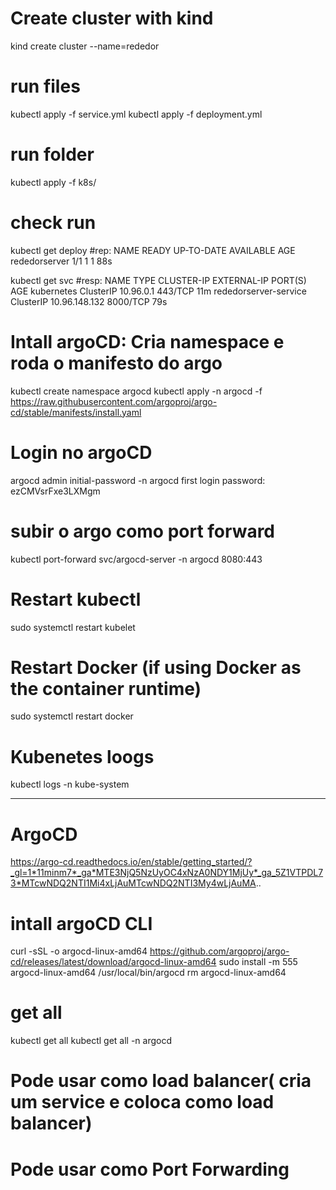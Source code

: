 # Create cluster with kind
kind create cluster --name=rededor

# run files
kubectl apply -f service.yml
kubectl apply -f deployment.yml

# run folder
kubectl apply -f k8s/

# check run
kubectl get deploy
#rep:
NAME            READY   UP-TO-DATE   AVAILABLE   AGE
rededorserver   1/1     1            1           88s


kubectl get svc
#resp:
NAME                    TYPE        CLUSTER-IP      EXTERNAL-IP   PORT(S)    AGE
kubernetes              ClusterIP   10.96.0.1       <none>        443/TCP    11m
rededorserver-service   ClusterIP   10.96.148.132   <none>        8000/TCP   79s

# Intall argoCD: Cria namespace e roda o manifesto do argo
kubectl create namespace argocd
kubectl apply -n argocd -f https://raw.githubusercontent.com/argoproj/argo-cd/stable/manifests/install.yaml

# Login no argoCD
argocd admin initial-password -n argocd
first login password: ezCMVsrFxe3LXMgm

# subir o argo como port forward
kubectl port-forward svc/argocd-server -n argocd 8080:443



# Restart kubectl
sudo systemctl restart kubelet

# Restart Docker (if using Docker as the container runtime)
sudo systemctl restart docker

# Kubenetes loogs
kubectl logs -n kube-system <api-server-pod-name>


______________________________
# ArgoCD
https://argo-cd.readthedocs.io/en/stable/getting_started/?_gl=1*11minm7*_ga*MTE3NjQ5NzUyOC4xNzA0NDY1MjUy*_ga_5Z1VTPDL73*MTcwNDQ2NTI1Mi4xLjAuMTcwNDQ2NTI3My4wLjAuMA..


# intall argoCD CLI
curl -sSL -o argocd-linux-amd64 https://github.com/argoproj/argo-cd/releases/latest/download/argocd-linux-amd64
sudo install -m 555 argocd-linux-amd64 /usr/local/bin/argocd
rm argocd-linux-amd64


# get all
kubectl get all
kubectl get all -n argocd

# Pode usar como load balancer( cria um service e coloca como load balancer)
# Pode usar como Port Forwarding
